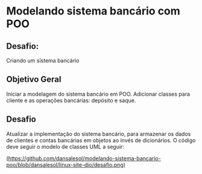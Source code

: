 # Modelando sistema bancário com POO
## Desafio: 

Criando um sistema bancário

## Objetivo Geral

Iniciar a modelagem do sistema bancário em POO. Adicionar classes para cliente e as operações bancárias: depósito e saque.

## Desafio

Atualizar a implementação do sistema bancário, para armazenar os dados de clientes e contas bancárias em objetos ao invés de dicionários. O código deve seguir o modelo de classes UML a seguir:

[(https://github.com/dansalesol/modelando-sistema-bancario-poo/blob/dansalesol/linux-site-dio/desafio.png)]([https://github.com/dansalesol/modelando-sistema-bancario-poo/blob/dansalesol/linux-site-dio/desafio.png](https://academiapme-my.sharepoint.com/personal/renato_dio_me/_layouts/15/onedrive.aspx?id=%2Fpersonal%2Frenato%5Fdio%5Fme%2FDocuments%2FDigital%20Innovation%20One%2Fslides%20aulas%20diversas%2FTrilhas%2FPython%20Developer%2FTrilha%20Python%20%2D%20desafio%2Epng&parent=%2Fpersonal%2Frenato%5Fdio%5Fme%2FDocuments%2FDigital%20Innovation%20One%2Fslides%20aulas%20diversas%2FTrilhas%2FPython%20Developer&ga=1))
